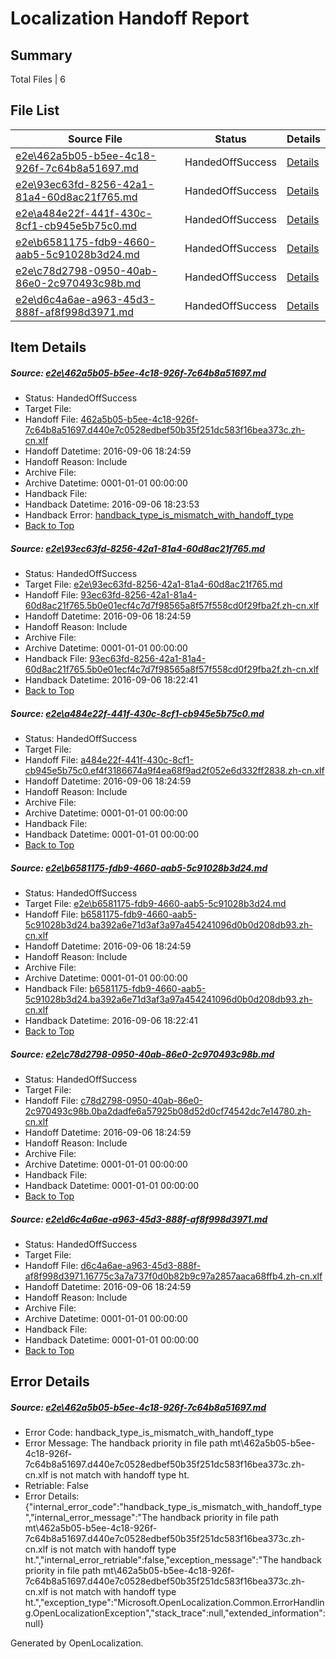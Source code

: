 # <a name='report-top'></a> Localization Handoff Report

## Summary
 Total Files | 6

## File List
 Source File | Status | Details 
 ----------- | ------ | ------- 
 [e2e\462a5b05-b5ee-4c18-926f-7c64b8a51697.md](https://github.com/OpenLocalizationTestOrg/ol-test0/blob/54021cd4a590284fdc97d5b563303916a56d9c9a/e2e/462a5b05-b5ee-4c18-926f-7c64b8a51697.md) | HandedOffSuccess | [Details](#c9632c966a5fc2bc7e76fb49774a11d094e728204)
 [e2e\93ec63fd-8256-42a1-81a4-60d8ac21f765.md](https://github.com/OpenLocalizationTestOrg/ol-test0/blob/102f4e5c9cf56fe86dde56390ff73ea4d22261d2/e2e/93ec63fd-8256-42a1-81a4-60d8ac21f765.md) | HandedOffSuccess | [Details](#08cb65bd678035863fb9b3572582453a1a8d1b275)
 [e2e\a484e22f-441f-430c-8cf1-cb945e5b75c0.md](https://github.com/OpenLocalizationTestOrg/ol-test0/blob/a5c46c263b41ad26ea2444505d4906830ff081af/e2e/a484e22f-441f-430c-8cf1-cb945e5b75c0.md) | HandedOffSuccess | [Details](#bab5f022b140ba25b2c9da89e9775b8475c060436)
 [e2e\b6581175-fdb9-4660-aab5-5c91028b3d24.md](https://github.com/OpenLocalizationTestOrg/ol-test0/blob/d5a4c93aa62bfa888ef51cac6a745d9084e3b463/e2e/b6581175-fdb9-4660-aab5-5c91028b3d24.md) | HandedOffSuccess | [Details](#a99cd44072a008c7f9e5ac5964794a578652cb147)
 [e2e\c78d2798-0950-40ab-86e0-2c970493c98b.md](https://github.com/OpenLocalizationTestOrg/ol-test0/blob/6dda75dabfc226c23beb4e2523f77c0dbb564f36/e2e/c78d2798-0950-40ab-86e0-2c970493c98b.md) | HandedOffSuccess | [Details](#4e51a20ed5a45fb70f57d0ac6f31d2c0ba43bf0d8)
 [e2e\d6c4a6ae-a963-45d3-888f-af8f998d3971.md](https://github.com/OpenLocalizationTestOrg/ol-test0/blob/6dda75dabfc226c23beb4e2523f77c0dbb564f36/e2e/d6c4a6ae-a963-45d3-888f-af8f998d3971.md) | HandedOffSuccess | [Details](#83f367d33a12a097015521458747d06d3925758f9)

## Item Details
##### <a name='c9632c966a5fc2bc7e76fb49774a11d094e728204'></a> Source: [e2e\462a5b05-b5ee-4c18-926f-7c64b8a51697.md](https://github.com/OpenLocalizationTestOrg/ol-test0/blob/54021cd4a590284fdc97d5b563303916a56d9c9a/e2e/462a5b05-b5ee-4c18-926f-7c64b8a51697.md)
* Status: HandedOffSuccess
* Target File: 
* Handoff File: [462a5b05-b5ee-4c18-926f-7c64b8a51697.d440e7c0528edbef50b35f251dc583f16bea373c.zh-cn.xlf](https://github.com/OpenLocalizationTestOrg/ol-test0-handoff/blob/b61e128b5fa2a4225c27e4d2aafcd24b77604b3e/ol-handoff/OpenLocalizationTestOrg/ol-test0-zhcn/ci/462a5b05-b5ee-4c18-926f-7c64b8a51697.d440e7c0528edbef50b35f251dc583f16bea373c.zh-cn.xlf)
* Handoff Datetime: 2016-09-06 18:24:59
* Handoff Reason: Include
* Archive File: 
* Archive Datetime: 0001-01-01 00:00:00
* Handback File: 
* Handback Datetime: 2016-09-06 18:23:53
* Handback Error: [handback_type_is_mismatch_with_handoff_type](#c9632c966a5fc2bc7e76fb49774a11d094e728204handback_type_is_mismatch_with_handoff_type)
* [Back to Top](#report-top)

##### <a name='08cb65bd678035863fb9b3572582453a1a8d1b275'></a> Source: [e2e\93ec63fd-8256-42a1-81a4-60d8ac21f765.md](https://github.com/OpenLocalizationTestOrg/ol-test0/blob/102f4e5c9cf56fe86dde56390ff73ea4d22261d2/e2e/93ec63fd-8256-42a1-81a4-60d8ac21f765.md)
* Status: HandedOffSuccess
* Target File: [e2e\93ec63fd-8256-42a1-81a4-60d8ac21f765.md](https://github.com/OpenLocalizationTestOrg/ol-test0-zhcn/blob/2ca195628ea312b188b767f2d2cddac0a73f8f3e/e2e/93ec63fd-8256-42a1-81a4-60d8ac21f765.md)
* Handoff File: [93ec63fd-8256-42a1-81a4-60d8ac21f765.5b0e01ecf4c7d7f98565a8f57f558cd0f29fba2f.zh-cn.xlf](https://github.com/OpenLocalizationTestOrg/ol-test0-handoff/blob/b61e128b5fa2a4225c27e4d2aafcd24b77604b3e/ol-handoff/OpenLocalizationTestOrg/ol-test0-zhcn/ci/93ec63fd-8256-42a1-81a4-60d8ac21f765.5b0e01ecf4c7d7f98565a8f57f558cd0f29fba2f.zh-cn.xlf)
* Handoff Datetime: 2016-09-06 18:24:59
* Handoff Reason: Include
* Archive File: 
* Archive Datetime: 0001-01-01 00:00:00
* Handback File: [93ec63fd-8256-42a1-81a4-60d8ac21f765.5b0e01ecf4c7d7f98565a8f57f558cd0f29fba2f.zh-cn.xlf](https://github.com/OpenLocalizationTestOrg/ol-test0-handback/blob/fc45be0edb3f85491b878bcc3a546a29e96ab703/ol-handback/OpenLocalizationTestOrg/ol-test0-zhcn/ci/mt/93ec63fd-8256-42a1-81a4-60d8ac21f765.5b0e01ecf4c7d7f98565a8f57f558cd0f29fba2f.zh-cn.xlf)
* Handback Datetime: 2016-09-06 18:22:41
* [Back to Top](#report-top)

##### <a name='bab5f022b140ba25b2c9da89e9775b8475c060436'></a> Source: [e2e\a484e22f-441f-430c-8cf1-cb945e5b75c0.md](https://github.com/OpenLocalizationTestOrg/ol-test0/blob/a5c46c263b41ad26ea2444505d4906830ff081af/e2e/a484e22f-441f-430c-8cf1-cb945e5b75c0.md)
* Status: HandedOffSuccess
* Target File: 
* Handoff File: [a484e22f-441f-430c-8cf1-cb945e5b75c0.ef4f3186674a9f4ea68f9ad2f052e6d332ff2838.zh-cn.xlf](https://github.com/OpenLocalizationTestOrg/ol-test0-handoff/blob/b61e128b5fa2a4225c27e4d2aafcd24b77604b3e/ol-handoff/OpenLocalizationTestOrg/ol-test0-zhcn/ci/a484e22f-441f-430c-8cf1-cb945e5b75c0.ef4f3186674a9f4ea68f9ad2f052e6d332ff2838.zh-cn.xlf)
* Handoff Datetime: 2016-09-06 18:24:59
* Handoff Reason: Include
* Archive File: 
* Archive Datetime: 0001-01-01 00:00:00
* Handback File: 
* Handback Datetime: 0001-01-01 00:00:00
* [Back to Top](#report-top)

##### <a name='a99cd44072a008c7f9e5ac5964794a578652cb147'></a> Source: [e2e\b6581175-fdb9-4660-aab5-5c91028b3d24.md](https://github.com/OpenLocalizationTestOrg/ol-test0/blob/d5a4c93aa62bfa888ef51cac6a745d9084e3b463/e2e/b6581175-fdb9-4660-aab5-5c91028b3d24.md)
* Status: HandedOffSuccess
* Target File: [e2e\b6581175-fdb9-4660-aab5-5c91028b3d24.md](https://github.com/OpenLocalizationTestOrg/ol-test0-zhcn/blob/2ca195628ea312b188b767f2d2cddac0a73f8f3e/e2e/b6581175-fdb9-4660-aab5-5c91028b3d24.md)
* Handoff File: [b6581175-fdb9-4660-aab5-5c91028b3d24.ba392a6e71d3af3a97a454241096d0b0d208db93.zh-cn.xlf](https://github.com/OpenLocalizationTestOrg/ol-test0-handoff/blob/b61e128b5fa2a4225c27e4d2aafcd24b77604b3e/ol-handoff/OpenLocalizationTestOrg/ol-test0-zhcn/ci/b6581175-fdb9-4660-aab5-5c91028b3d24.ba392a6e71d3af3a97a454241096d0b0d208db93.zh-cn.xlf)
* Handoff Datetime: 2016-09-06 18:24:59
* Handoff Reason: Include
* Archive File: 
* Archive Datetime: 0001-01-01 00:00:00
* Handback File: [b6581175-fdb9-4660-aab5-5c91028b3d24.ba392a6e71d3af3a97a454241096d0b0d208db93.zh-cn.xlf](https://github.com/OpenLocalizationTestOrg/ol-test0-handback/blob/fc45be0edb3f85491b878bcc3a546a29e96ab703/ol-handback/OpenLocalizationTestOrg/ol-test0-zhcn/ci/mt/b6581175-fdb9-4660-aab5-5c91028b3d24.ba392a6e71d3af3a97a454241096d0b0d208db93.zh-cn.xlf)
* Handback Datetime: 2016-09-06 18:22:41
* [Back to Top](#report-top)

##### <a name='4e51a20ed5a45fb70f57d0ac6f31d2c0ba43bf0d8'></a> Source: [e2e\c78d2798-0950-40ab-86e0-2c970493c98b.md](https://github.com/OpenLocalizationTestOrg/ol-test0/blob/6dda75dabfc226c23beb4e2523f77c0dbb564f36/e2e/c78d2798-0950-40ab-86e0-2c970493c98b.md)
* Status: HandedOffSuccess
* Target File: 
* Handoff File: [c78d2798-0950-40ab-86e0-2c970493c98b.0ba2dadfe6a57925b08d52d0cf74542dc7e14780.zh-cn.xlf](https://github.com/OpenLocalizationTestOrg/ol-test0-handoff/blob/b61e128b5fa2a4225c27e4d2aafcd24b77604b3e/ol-handoff/OpenLocalizationTestOrg/ol-test0-zhcn/ci/c78d2798-0950-40ab-86e0-2c970493c98b.0ba2dadfe6a57925b08d52d0cf74542dc7e14780.zh-cn.xlf)
* Handoff Datetime: 2016-09-06 18:24:59
* Handoff Reason: Include
* Archive File: 
* Archive Datetime: 0001-01-01 00:00:00
* Handback File: 
* Handback Datetime: 0001-01-01 00:00:00
* [Back to Top](#report-top)

##### <a name='83f367d33a12a097015521458747d06d3925758f9'></a> Source: [e2e\d6c4a6ae-a963-45d3-888f-af8f998d3971.md](https://github.com/OpenLocalizationTestOrg/ol-test0/blob/6dda75dabfc226c23beb4e2523f77c0dbb564f36/e2e/d6c4a6ae-a963-45d3-888f-af8f998d3971.md)
* Status: HandedOffSuccess
* Target File: 
* Handoff File: [d6c4a6ae-a963-45d3-888f-af8f998d3971.16775c3a7a737f0d0b82b9c97a2857aaca68ffb4.zh-cn.xlf](https://github.com/OpenLocalizationTestOrg/ol-test0-handoff/blob/b61e128b5fa2a4225c27e4d2aafcd24b77604b3e/ol-handoff/OpenLocalizationTestOrg/ol-test0-zhcn/ci/d6c4a6ae-a963-45d3-888f-af8f998d3971.16775c3a7a737f0d0b82b9c97a2857aaca68ffb4.zh-cn.xlf)
* Handoff Datetime: 2016-09-06 18:24:59
* Handoff Reason: Include
* Archive File: 
* Archive Datetime: 0001-01-01 00:00:00
* Handback File: 
* Handback Datetime: 0001-01-01 00:00:00
* [Back to Top](#report-top)


## Error Details
##### <a name='c9632c966a5fc2bc7e76fb49774a11d094e728204handback_type_is_mismatch_with_handoff_type'></a> Source: [e2e\462a5b05-b5ee-4c18-926f-7c64b8a51697.md](#c9632c966a5fc2bc7e76fb49774a11d094e728204)
* Error Code: handback_type_is_mismatch_with_handoff_type
* Error Message: The handback priority in file path mt\462a5b05-b5ee-4c18-926f-7c64b8a51697.d440e7c0528edbef50b35f251dc583f16bea373c.zh-cn.xlf is not match with handoff type ht.
* Retriable: False
* Error Details: {"internal_error_code":"handback_type_is_mismatch_with_handoff_type","internal_error_message":"The handback priority in file path mt\\462a5b05-b5ee-4c18-926f-7c64b8a51697.d440e7c0528edbef50b35f251dc583f16bea373c.zh-cn.xlf is not match with handoff type ht.","internal_error_retriable":false,"exception_message":"The handback priority in file path mt\\462a5b05-b5ee-4c18-926f-7c64b8a51697.d440e7c0528edbef50b35f251dc583f16bea373c.zh-cn.xlf is not match with handoff type ht.","exception_type":"Microsoft.OpenLocalization.Common.ErrorHandling.OpenLocalizationException","stack_trace":null,"extended_information":null}


Generated by OpenLocalization.
